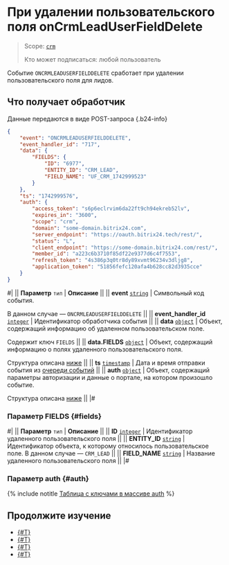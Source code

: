# При удалении пользовательского поля onCrmLeadUserFieldDelete

> Scope: [`crm`](../../../../scopes/permissions.md)
>
> Кто может подписаться: любой пользователь

Событие `ONCRMLEADUSERFIELDDELETE` сработает при удалении пользовательского поля для лидов.

## Что получает обработчик

Данные передаются в виде POST-запроса {.b24-info}

```json
{
    "event": "ONCRMLEADUSERFIELDDELETE",
    "event_handler_id": "717",
    "data": {
        "FIELDS": {
            "ID": "6977",
            "ENTITY_ID": "CRM_LEAD",
            "FIELD_NAME": "UF_CRM_1742999523"
        }
    },
    "ts": "1742999576",
    "auth": {
        "access_token": "s6p6eclrvim6da22ft9ch94ekreb52lv",
        "expires_in": "3600",
        "scope": "crm",
        "domain": "some-domain.bitrix24.com",
        "server_endpoint": "https://oauth.bitrix24.tech/rest/",
        "status": "L",
        "client_endpoint": "https://some-domain.bitrix24.com/rest/",
        "member_id": "a223c6b3710f85df22e9377d6c4f7553",
        "refresh_token": "4s386p3q0tr8dy89xvmt96234v3dljg8",
        "application_token": "51856fefc120afa4b628cc82d3935cce"
    }
}
```

#|
|| **Параметр**
`тип` | **Описание** ||
|| **event**
[`string`](../../../../data-types.md) | Символьный код события.

В данном случае — `ONCRMLEADUSERFIELDDELETE` ||
|| **event_handler_id**
[`integer`](../../../../data-types.md) | Идентификатор обработчика события ||
|| **data**
[`object`](../../../../data-types.md) | Объект, содержащий информацию об удаленном пользовательском поле.

Содержит ключ `FIELDS` ||
|| **data.FIELDS**
[`object`](../../../../data-types.md) | Объект, содержащий информацию о полях удаленного пользовательского поля.

Структура описана [ниже](#fields) ||
|| **ts**
[`timestamp`](../../../../data-types.md) | Дата и время отправки события из [очереди событий](../../../../events/index.md) ||
|| **auth**
[`object`](../../../../data-types.md) | Объект, содержащий параметры авторизации и данные о портале, на котором произошло событие.

Структура описана [ниже](#auth) ||
|#

### Параметр FIELDS {#fields}

#|
|| **Параметр**
`тип` | **Описание** ||
|| **ID**
[`integer`](../../../../data-types.md) | Идентификатор удаленного пользовательского поля ||
|| **ENTITY_ID**
[`string`](../../../../data-types.md) | Идентификатор объекта, к которому относилось пользовательское поле. В данном случае — `CRM_LEAD` ||
|| **FIELD_NAME**
[`string`](../../../../data-types.md) | Название удаленного пользовательского поля ||
|#

### Параметр auth {#auth}

{% include notitle [Таблица с ключами в массиве auth](../../../../../_includes/auth-params-in-events.md) %}

## Продолжите изучение

- [{#T}](../../../../events/index.md)
- [{#T}](../../../../events/event-bind.md)
- [{#T}](./on-crm-lead-user-field-add.md)
- [{#T}](./on-crm-lead-user-field-update.md)